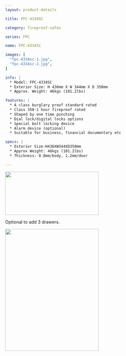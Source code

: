 ```yaml
---
layout: product-details

title: FPC-4334SC

category: fireproof-safes

series: FPC

name: FPC-4334SC

images: [
  "fpc-4334sc-1.jpg",
  "fpc-4334sc-2.jpg",
]

info: |
  * Model: FPC-4334SC
  * Exterior Size: H 436mm X W 344mm X D 350mm
  * Approx. Weight: 46kgs (101.2lbs)

features: |
  * A class burglary proof standard rated
  * Class 350-1 hour fireproof rated
  * Shaped by one time punching
  * Dial lock/digital locks options
  * Special bolt locking device
  * Alarm device (optional)
  * Suitable for business, financial documentary etc

specs: |
  * Exterior Size-H436XW344XD350mm
  * Approx Weight: 46kgs (101.2lbs)
  * Thickness: 0.8mm/body, 1.2mm/door

---
```


<img alt="" src="{IMAGE_CDN}/fpc-4334sc-3.jpg" style="width: 300px; height: 139px;" />

Optional to add 3 drawers.

<img alt="" src="{IMAGE_CDN}/fpc-4334sc-4.jpg" style="width: 300px; height: 392px;" />
